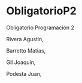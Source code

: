# ObligatorioP2
Obligatorio Programación 2

Rivera Agustin,

Barretto Matias,

Gil Joaquín,

Podesta Juan,
